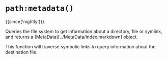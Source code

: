 # `path:metadata()`

{{since('nightly')}}

Queries the file system to get information about a directory, file or symlink,
and returns a (MetaData)[../MetaData/index.markdown] object.

This function will traverse symbolic links to query information about the destination
file.

